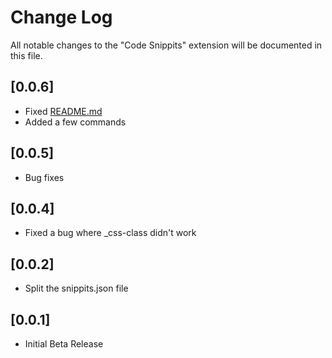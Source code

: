 # Change Log
All notable changes to the "Code Snippits" extension will be documented in this file.

## [0.0.6]
- Fixed [README.md](README.md)
- Added a few commands

## [0.0.5]
- Bug fixes

## [0.0.4]
- Fixed a bug where _css-class didn't work

## [0.0.2]
- Split the snippits.json file

## [0.0.1]
- Initial Beta Release